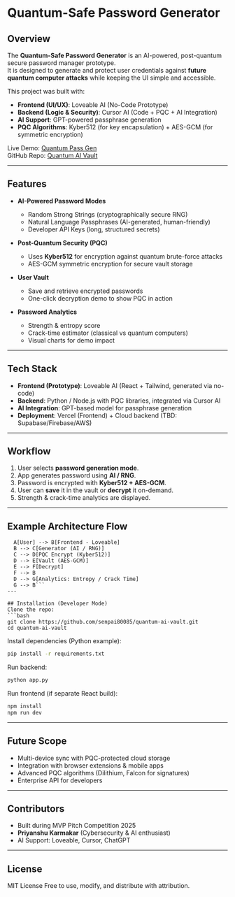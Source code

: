 # Quantum-Safe Password Generator 

## Overview
The **Quantum-Safe Password Generator** is an AI-powered, post-quantum secure password manager prototype.  
It is designed to generate and protect user credentials against **future quantum computer attacks** while keeping the UI simple and accessible.

This project was built with:
- **Frontend (UI/UX)**: Loveable AI (No-Code Prototype)
- **Backend (Logic & Security)**: Cursor AI (Code + PQC + AI Integration)
- **AI Support**: GPT-powered passphrase generation
- **PQC Algorithms**: Kyber512 (for key encapsulation) + AES-GCM (for symmetric encryption)

Live Demo: [Quantum Pass Gen](https://quantum-pass-gen.vercel.app/)  
GitHub Repo: [Quantum AI Vault](https://github.com/senpai80085/quantum-ai-vault)

---

## Features
- **AI-Powered Password Modes**  
  - Random Strong Strings (cryptographically secure RNG)  
  - Natural Language Passphrases (AI-generated, human-friendly)  
  - Developer API Keys (long, structured secrets)  

- **Post-Quantum Security (PQC)**  
  - Uses **Kyber512** for encryption against quantum brute-force attacks  
  - AES-GCM symmetric encryption for secure vault storage  

- **User Vault**  
  - Save and retrieve encrypted passwords  
  - One-click decryption demo to show PQC in action  

- **Password Analytics**  
  - Strength & entropy score  
  - Crack-time estimator (classical vs quantum computers)  
  - Visual charts for demo impact  

---

## Tech Stack
- **Frontend (Prototype)**: Loveable AI (React + Tailwind, generated via no-code)  
- **Backend**: Python / Node.js with PQC libraries, integrated via Cursor AI  
- **AI Integration**: GPT-based model for passphrase generation  
- **Deployment**: Vercel (Frontend) + Cloud backend (TBD: Supabase/Firebase/AWS)  

---

## Workflow
1. User selects **password generation mode**.  
2. App generates password using **AI / RNG**.  
3. Password is encrypted with **Kyber512 + AES-GCM**.  
4. User can **save** it in the vault or **decrypt** it on-demand.  
5. Strength & crack-time analytics are displayed.  

---

## Example Architecture Flow
```flowchart TD
  A[User] --> B[Frontend - Loveable]
  B --> C[Generator (AI / RNG)]
  C --> D[PQC Encrypt (Kyber512)]
  D --> E[Vault (AES-GCM)]
  E --> F[Decrypt]
  F --> B
  D --> G[Analytics: Entropy / Crack Time]
  G --> B```
---

## Installation (Developer Mode)
Clone the repo:
```bash
git clone https://github.com/senpai80085/quantum-ai-vault.git
cd quantum-ai-vault
```

Install dependencies (Python example):
```bash
pip install -r requirements.txt
```

Run backend:
```bash
python app.py
```

Run frontend (if separate React build):
```bash
npm install
npm run dev
```

---

## Future Scope
- Multi-device sync with PQC-protected cloud storage  
- Integration with browser extensions & mobile apps  
- Advanced PQC algorithms (Dilithium, Falcon for signatures)  
- Enterprise API for developers  

---

##  Contributors
- Built during MVP Pitch Competition 2025  
- **Priyanshu Karmakar** (Cybersecurity & AI enthusiast)  
- AI Support: Loveable, Cursor, ChatGPT  

---

## License
MIT License Free to use, modify, and distribute with attribution.
